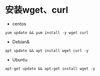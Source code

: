 # 安装wget、curl
- centos
```
yum update && yum install -y wget curl
```

- Debian&
```
apt update && apt install wget curl -y
```

- Ubuntu
```
apt-get update && apt-get install wget -y
```
